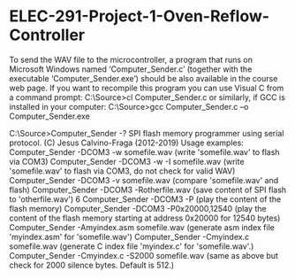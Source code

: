 # ELEC-291-Project-1-Oven-Reflow-Controller

To send the WAV file to the microcontroller, a program that runs on Microsoft Windows named
‘Computer_Sender.c’ (together with the executable ‘Computer_Sender.exe’) should be also available in the
course web page. If you want to recompile this program you can use Visual C from a command prompt:
C:\Source>cl Computer_Sender.c
or similarly, if GCC is installed in your computer:
C:\Source>gcc Computer_Sender.c –o Computer_Sender.exe

C:\Source>Computer_Sender -?
SPI flash memory programmer using serial protocol. (C) Jesus Calvino-Fraga (2012-2019)
Usage examples:
Computer_Sender -DCOM3 -w somefile.wav (write 'somefile.wav' to flash via COM3)
Computer_Sender -DCOM3 -w -I somefile.wav (write 'somefile.wav' to flash via COM3, do not
check for valid WAV)
Computer_Sender -DCOM3 -v somefile.wav (compare 'somefile.wav' and flash)
Computer_Sender -DCOM3 -Rotherfile.wav (save content of SPI flash to 'otherfile.wav')
6
Computer_Sender -DCOM3 -P (play the content of the flash memory)
Computer_Sender -DCOM3 -P0x20000,12540 (play the content of the flash memory starting at
address 0x20000 for 12540 bytes)
Computer_Sender -Amyindex.asm somefile.wav (generate asm index file 'myindex.asm' for
'somefile.wav')
Computer_Sender -Cmyindex.c somefile.wav (generate C index file 'myindex.c' for
'somefile.wav'.)
Computer_Sender -Cmyindex.c -S2000 somefile.wav (same as above but check for 2000 silence
bytes. Default is 512.)
